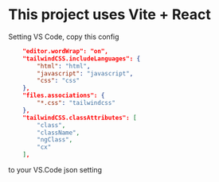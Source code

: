 # This project uses Vite + React

Setting VS Code, copy this config
```json
    "editor.wordWrap": "on",
    "tailwindCSS.includeLanguages": {
        "html": "html",
        "javascript": "javascript",
        "css": "css"
    },
    "files.associations": {
        "*.css": "tailwindcss"
    },
    "tailwindCSS.classAttributes": [
        "class",
        "className",
        "ngClass",
        "cx"
    ],
```
to your VS.Code json setting